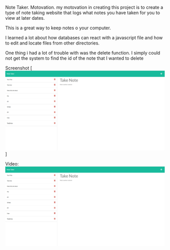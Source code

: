 Note Taker.
Motovation.
my motovation in creating this project is to create a type of note taking website that logs what notes you have taken for you to view at later dates.

This is a great way to keep notes o your computer.

I learned a lot about how databases can react with a javascript file and how to edit and locate files from other directories.

One thing i had a lot of trouble with was the delete function. I simply could not get the system to find the id of the note that I wanted to delete

Screenshot
[![Notes Page](./public/pics/picture1.JPG)]

Video:
[![Watch the video](./public/pics/picture1.JPG)](https://www.youtube.com/watch?v=DV5Vif3tk5I)

